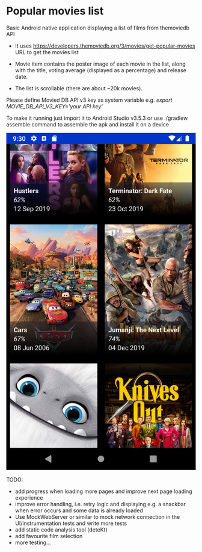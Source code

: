 # Popular movies list

Basic Android native application displaying a list of films from themoviedb API

- It uses <https://developers.themoviedb.org/3/movies/get-popular-movies> URL 
to get the movies list

- Movie item contains the poster image of each movie in the list, along with the title, voting average (displayed as a percentage) and release
date.
- The list is scrollable (there are about ~20k movies).

Please define Movied DB API v3 key as system variable e.g.
*export MOVIE_DB_API_V3_KEY='your API key'*

To make it running just import it to Android Studio v3.5.3 or 
use ./gradlew assemble command to assemble the apk and install it on a device

![](./art/Screenshot_1.png)

TODO:
- add progress when loading more pages and improve next page loading experience
- improve error handling, i.e. retry logic and displaying e.g. a snackbar when
error occurs and some data is already loaded
- Use MockWebServer or similar to mock network connection in the 
UI/instrumentation tests and write more tests
- add static code analysis tool (deteKt)
- add favourite film selection
- more testing...